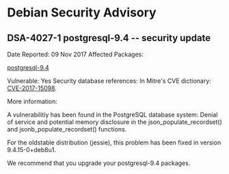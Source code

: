 
Debian Security Advisory
========================


DSA-4027-1 postgresql-9.4 -- security update
--------------------------------------------



Date Reported:
09 Nov 2017
Affected Packages:

[postgresql-9.4](https://packages.debian.org/src:postgresql-9.4)

Vulnerable:
Yes
Security database references:
In Mitre's CVE dictionary: [CVE-2017-15098](https://security-tracker.debian.org/tracker/CVE-2017-15098).  

More information:

A vulnerabilitiy has been found in the PostgreSQL database system:
Denial of service and potential memory disclosure in the
json\_populate\_recordset() and jsonb\_populate\_recordset() functions.


For the oldstable distribution (jessie), this problem has been fixed
in version 9.4.15-0+deb8u1.


We recommend that you upgrade your postgresql-9.4 packages.





